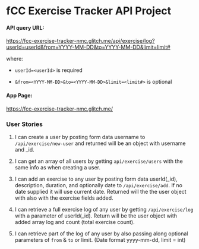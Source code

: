 # fCC Exercise Tracker API Project

#### API query URL:

https://fcc-exercise-tracker-nmc.glitch.me/api/exercise/log?userId=userId&from=YYYY-MM-DD&to=YYYY-MM-DD&limit=limit#


where: 

- ```userId=<userId>``` is required

- ```&from=<YYYY-MM-DD>&to=<YYYY-MM-DD>&limit=<limit#>``` is optional

#### App Page:

https://fcc-exercise-tracker-nmc.glitch.me/


### User Stories

1. I can create a user by posting form data username to ```/api/exercise/new-user``` and returned will be an object with username and _id.

2. I can get an array of all users by getting ```api/exercise/users``` with the same info as when creating a user.

3. I can add an exercise to any user by posting form data userId(_id), description, duration, and optionally date to ```/api/exercise/add```. If no date supplied it will use current date. Returned will the the user object with also with the exercise fields added.

4. I can retrieve a full exercise log of any user by getting ```/api/exercise/log``` with a parameter of userId(_id). Return will be the user object with added array log and count (total exercise count).

5. I can retrieve part of the log of any user by also passing along optional parameters of ```from``` & ```to``` or limit. (Date format yyyy-mm-dd, limit = int)
